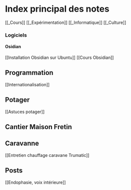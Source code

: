 # Index principal des notes
[[_Cours]]
[[_Expérimentation]]
[[_Informatique]]
[[_Culture]]


### Logiciels

#### Osidian
[[Installation Obsidian sur Ubuntu]]
[[Cours Obsidian]]

## Programmation
[[Internationalisation]]

## Potager
[[Astuces potager]]

## Cantier Maison Fretin

## Caravanne
[[Entretien chauffage caravane Trumatic]]

## Posts
[[Endophasie, voix intérieure]]

